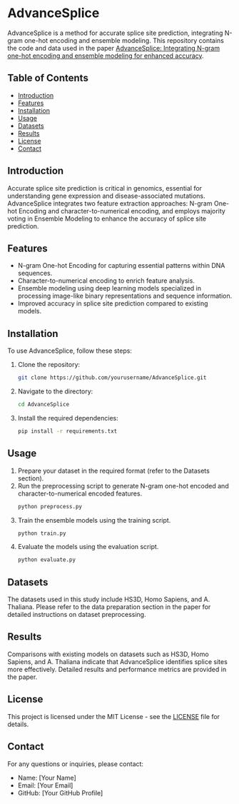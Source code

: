 # AdvanceSplice

AdvanceSplice is a method for accurate splice site prediction, integrating N-gram one-hot encoding and ensemble modeling. This repository contains the code and data used in the paper [AdvanceSplice: Integrating N-gram one-hot encoding and ensemble modeling for enhanced accuracy](https://www.sciencedirect.com/science/article/abs/pii/S1746809424000752).

## Table of Contents
- [Introduction](#introduction)
- [Features](#features)
- [Installation](#installation)
- [Usage](#usage)
- [Datasets](#datasets)
- [Results](#results)
- [License](#license)
- [Contact](#contact)

## Introduction

Accurate splice site prediction is critical in genomics, essential for understanding gene expression and disease-associated mutations. AdvanceSplice integrates two feature extraction approaches: N-gram One-hot Encoding and character-to-numerical encoding, and employs majority voting in Ensemble Modeling to enhance the accuracy of splice site prediction.

## Features

- N-gram One-hot Encoding for capturing essential patterns within DNA sequences.
- Character-to-numerical encoding to enrich feature analysis.
- Ensemble modeling using deep learning models specialized in processing image-like binary representations and sequence information.
- Improved accuracy in splice site prediction compared to existing models.

## Installation

To use AdvanceSplice, follow these steps:

1. Clone the repository:
    ```bash
    git clone https://github.com/yourusername/AdvanceSplice.git
    ```
2. Navigate to the directory:
    ```bash
    cd AdvanceSplice
    ```
3. Install the required dependencies:
    ```bash
    pip install -r requirements.txt
    ```

## Usage

1. Prepare your dataset in the required format (refer to the Datasets section).
2. Run the preprocessing script to generate N-gram one-hot encoded and character-to-numerical encoded features.
    ```bash
    python preprocess.py
    ```
3. Train the ensemble models using the training script.
    ```bash
    python train.py
    ```
4. Evaluate the models using the evaluation script.
    ```bash
    python evaluate.py
    ```

## Datasets

The datasets used in this study include HS3D, Homo Sapiens, and A. Thaliana. Please refer to the data preparation section in the paper for detailed instructions on dataset preprocessing.

## Results

Comparisons with existing models on datasets such as HS3D, Homo Sapiens, and A. Thaliana indicate that AdvanceSplice identifies splice sites more effectively. Detailed results and performance metrics are provided in the paper.

## License

This project is licensed under the MIT License - see the [LICENSE](LICENSE) file for details.

## Contact

For any questions or inquiries, please contact:

- Name: [Your Name]
- Email: [Your Email]
- GitHub: [Your GitHub Profile]

